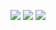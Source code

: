 ![](https://files.catbox.moe/x675eg.png)
![](https://files.catbox.moe/qyzvz8.png)
![](https://files.catbox.moe/3f1t4y.png)
